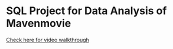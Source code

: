 # SQL Project for Data Analysis of Mavenmovie

<a href= "https://drive.google.com/file/d/1ceLJ5gycAH5pCD2ht8AWZSTDOn2OD8ez/view?usp=sharing" > Check here for video walkthrough 

